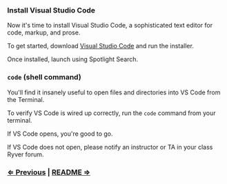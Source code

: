 ### Install Visual Studio Code

Now it's time to install Visual Studio Code, a sophisticated text editor for code, markup, and prose.

To get started, download [Visual Studio Code](https://code.visualstudio.com/Download) and run the installer.


Once installed, launch using Spotlight Search.

### `code` (shell command)

You'll find it insanely useful to open files and directories into VS Code from the Terminal.

To verify VS Code is wired up correctly, run the `code` command from your terminal.

If VS Code opens, you're good to go.

If VS Code does not open, please notify an instructor or TA in your class Ryver forum.

### [⇐ Previous](3_git.md) | [README ⇒](../../../../)
